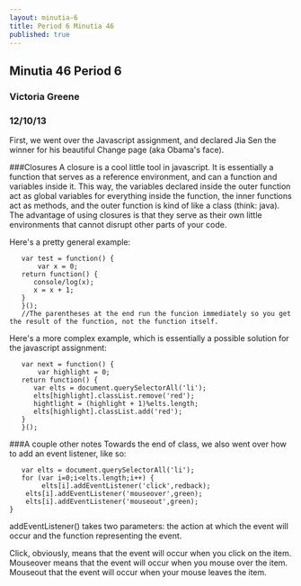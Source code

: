 ```yaml
---
layout: minutia-6
title: Period 6 Minutia 46
published: true
---
```


## Minutia 46 Period 6
### Victoria Greene
### 12/10/13

First, we went over the Javascript assignment, and declared Jia Sen the winner for his beautiful Change page (aka Obama's face).

###Closures
A closure is a cool little tool in javascript.  It is essentially a function that serves as a reference environment, and can a function and variables inside it.  This way, the variables declared inside the outer function act as global variables for everything inside the function, the inner functions act as methods, and the outer function is kind of like a class (think: java).  The advantage of using closures is that they serve as their own little environments that cannot disrupt other parts of your code.

Here's a pretty general example:
       
       var test = function() {
       	   var x = 0;
	   return function() {
	   	  console/log(x);
		  x = x + 1;
	   }
       }();
       //The parentheses at the end run the funcion immediately so you get the result of the function, not the function itself. 

Here's a more complex example, which is essentially a possible solution for the javascript assignment:

       var next = function() {
       	   var highlight = 0;
	   return function() {
	   	  var elts = document.querySelectorAll('li');
		  elts[highlight].classList.remove('red');
		  hightlight = (highlight + 1)%elts.length;
		  elts[highlight].classList.add('red');
	   }
       }();

###A couple other notes
Towards the end of class, we also went over how to add an event listener, like so:

       var elts = document.querySelectorAll('li');
       for (var i=0;i<elts.length;i++) {
       	   	elts[i].addEventListener('click',redback);
		elts[i].addEventListener('mouseover',green);	
		elts[i].addEventListener('mouseout',green);
	}

addEventListener() takes two parameters: the action at which the event will occur and the function representing the event.

Click, obviously, means that the event will occur when you click on the item.
Mouseover means that the event will occur when you mouse over the item.
Mouseout that the event will occur when your mouse leaves the item.

